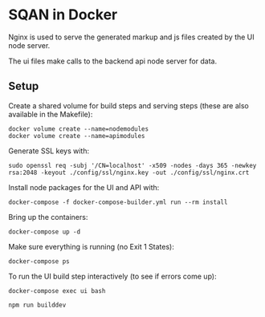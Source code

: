 # SQAN in Docker

Nginx is used to serve the generated markup and js files created by the UI node server.

The ui files make calls to the backend api node server for data. 

## Setup

Create a shared volume for build steps and serving steps (these are also available in the Makefile):

    docker volume create --name=nodemodules
    docker volume create --name=apimodules

Generate SSL keys with:

    sudo openssl req -subj '/CN=localhost' -x509 -nodes -days 365 -newkey rsa:2048 -keyout ./config/ssl/nginx.key -out ./config/ssl/nginx.crt

Install node packages for the UI and API with:

    docker-compose -f docker-compose-builder.yml run --rm install

Bring up the containers:

    docker-compose up -d

Make sure everything is running (no Exit 1 States):

    docker-compose ps

To run the UI build step interactively (to see if errors come up):

    docker-compose exec ui bash

    npm run builddev







